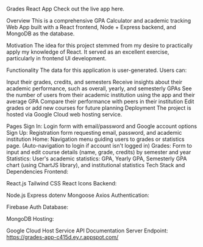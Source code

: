 Grades React App
Check out the live app here.

Overview
This is a comprehensive GPA Calculator and academic tracking Web App built with a React frontend, Node + Express backend, and MongoDB as the database.

Motivation
The idea for this project stemmed from my desire to practically apply my knowledge of React. It served as an excellent exercise, particularly in frontend UI development.

Functionality
The data for this application is user-generated. Users can:

Input their grades, credits, and semesters
Receive insights about their academic performance, such as overall, yearly, and semesterly GPAs
See the number of users from their academic institution using the app and their average GPA
Compare their performance with peers in their institution
Edit grades or add new courses for future planning
Deployment
The project is hosted via Google Cloud web hosting service.

Pages
Sign In: Login form with email/password and Google account options
Sign Up: Registration form requesting email, password, and academic institution
Home: Navigation menu guiding users to grades or statistics page. (Auto-navigation to login if account isn't logged in)
Grades: Form to input and edit course details (name, grade, credits) by semester and year
Statistics: User's academic statistics: GPA, Yearly GPA, Semesterly GPA chart (using ChartJS library), and institutional statistics
Tech Stack and Dependencies
Frontend:

React.js
Tailwind CSS
React Icons
Backend:

Node.js
Express
dotenv
Mongoose
Axios
Authentication:

Firebase Auth
Database:

MongoDB
Hosting:

Google Cloud Host Service
API Documentation
Server Endpoint: https://grades-app-c415d.ey.r.appspot.com/

